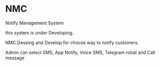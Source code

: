 # NMC
Notify Management System

this system is under Developing.

NMC Deseing and Develop for choose way to notify customers.

Admin can select SMS, App Notify, Voice SMS, Telegram robat and Call message 
